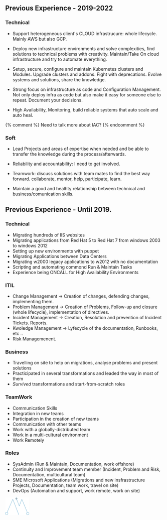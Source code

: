 ## Previous Experience - 2019-2022
### Technical    
* Support heterogeneous client's CLOUD infrastrucure: whole lifecycle. Mainly AWS but also GCP.

* Deploy new infrastructure environments and solve complexities, find solutions to technical problems with creativity. Maintain/Take On cloud infrastructure and try to automate everything. 

* Setup, secure, configure and maintain Kubernetes clusters and Modules. Upgrade clusters and addons. Fight with deprecations. Evolve systems and solutions, share the knowledge. 

* Strong focus on infrastructure as code and Configuration Management. Not only deploy infra as code but also make it easy for someone else to repeat. Document your decisions.

* High Availability, Monitoring, build reliable systems that auto scale and auto heal. 

{% comment %}
Need to talk more about IAC? 
{% endcomment %}

### Soft 
* Lead Projects and areas of expertise when needed and be able to transfer the knowledge during the process/afterwards. 

* Reliability and accountability: I need to get involved.

* Teamwork: discuss solutions with team mates to find the best way forward. collaborate, mentor, help, participate, learn. 

* Maintain a good and healhty relationship between technical and business/comunication skills. 


## Previous Experience - Until 2019.
### Technical
* Migrating hundreds of IIS websites    
* Migrating applications from Red Hat 5 to Red Hat 7 from windows 2003 to windows 2012   
* Setting up new environments with puppet    
* Migrating Applications between Data Centers    
* Migrating w2000 legacy applications to w2012 with no documentation   
* Scripting and automating commond Run & Maintain Tasks    
* Experience being ONCALL for High Availability Environments  

### ITIL  
* Change Management -> Creation of changes, defending changes, implementing them.  
* Problem Management -> Creation of Problems, Follow-up and closure (whole lifecycle), implementation of directives.  
* Incident Management -> Creation, Resolution and prevention of Incident Tickets. Reports.  
* Kwoledge Management -> Lyfecycle of the documentation, Runbooks, etc ..  
* Risk Managemenent.  

### Business   
* Travelling on site to help on migrations, analyse problems and present solutions  
* Practicipated in several transformations and leaded the way in most of them  
* _Survived_ transformations and start-from-scratch roles  


### TeamWork  
* Communication Skills    
* Integration in new teams    
* Participation in the creation of new teams  
* Communication with other teams    
* Work with a globally-distributed team    
* Work in a multi-cultural environment    
* Work Remotely  

### Roles  
* SysAdmin (Run & Maintain, Documentation, work offshore)  
* Continuity and Improvement team member (Incident, Problem and Risk, Documentation, multicultural team)  
* SME Microsoft Applications (Migrations and new insfrastructure Projects, Documentation, team work, travel on site)  
* DevOps (Automation and support, work remote, work on site) 


<img src="amlogo.png" alt="drawing" width="15%"/>

